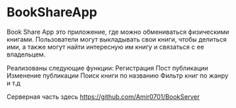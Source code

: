 # BookShareApp

Book Share App это приложение, где можно обмениваться физическими книгами.
Пользователи могут выкладывать свои книги, чтобы делиться ими, а также могут найти интересную им книгу и связаться с ее владельцем.

Реализованы следующие функции:
Регистрация
Пост публикации
Изменение публикации
Поиск книги по названию
Фильтр книг по жанру и т.д

Серверная часть здесь https://github.com/Amir0701/BookServer

